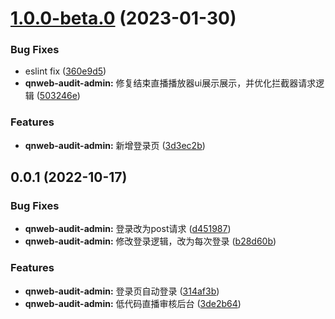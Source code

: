 # [1.0.0-beta.0](https://github.com/pili-engineering/QNLiveKit_Web/compare/qnweb-audit-admin@0.0.1...qnweb-audit-admin@1.0.0-beta.0) (2023-01-30)


### Bug Fixes

* eslint fix ([360e9d5](https://github.com/pili-engineering/QNLiveKit_Web/commit/360e9d530b2a9eb1d9f4027bcf6318100dd790ec))
* **qnweb-audit-admin:** 修复结束直播播放器ui展示展示，并优化拦截器请求逻辑 ([503246e](https://github.com/pili-engineering/QNLiveKit_Web/commit/503246ed3281b04ed42a308ada04cebd7fb2de2e))


### Features

* **qnweb-audit-admin:** 新增登录页 ([3d3ec2b](https://github.com/pili-engineering/QNLiveKit_Web/commit/3d3ec2b2d1307276820f49cea52dd9141b55e30b))



## 0.0.1 (2022-10-17)


### Bug Fixes

* **qnweb-audit-admin:** 登录改为post请求 ([d451987](https://github.com/pili-engineering/QNLiveKit_Web/commit/d451987e583e56c566771a8e3e891e04c37d57cc))
* **qnweb-audit-admin:** 修改登录逻辑，改为每次登录 ([b28d60b](https://github.com/pili-engineering/QNLiveKit_Web/commit/b28d60b67f0ee4a453abb50e6e83a76f675b00c0))


### Features

* **qnweb-audit-admin:** 登录页自动登录 ([314af3b](https://github.com/pili-engineering/QNLiveKit_Web/commit/314af3b4eed8d841e3d7e2b5581efc445b33d5a4))
* **qnweb-audit-admin:** 低代码直播审核后台 ([3de2b64](https://github.com/pili-engineering/QNLiveKit_Web/commit/3de2b64c07dfd4875552459cdcd1ff2f6599c761))




